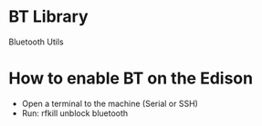 # BT Library
Bluetooth Utils 

# How to enable BT on the Edison
* Open a terminal to the machine (Serial or SSH)
* Run: rfkill unblock bluetooth  
